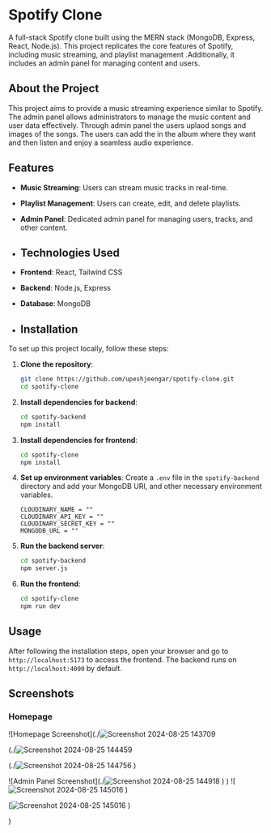 # Spotify Clone

A full-stack Spotify clone built using the MERN stack (MongoDB, Express, React, Node.js). This project replicates the core features of Spotify, including music streaming, and playlist 
management .Additionally, it includes an admin panel for managing content and users.

## About the Project

This project aims to provide a music streaming experience similar to Spotify. The admin panel allows administrators to manage the music content and user data effectively. Through admin panel
the users uplaod songs and images of the songs. The users can add the in the album where they want and then listen and enjoy a seamless audio experience.

## Features

- **Music Streaming**: Users can stream music tracks in real-time.
- **Playlist Management**: Users can create, edit, and delete playlists.
- **Admin Panel**: Dedicated admin panel for managing users, tracks, and other content.

- ## Technologies Used

- **Frontend**: React, Tailwind CSS
- **Backend**: Node.js, Express
- **Database**: MongoDB

- ## Installation

To set up this project locally, follow these steps:

1. **Clone the repository**:
    ```bash
    git clone https://github.com/upeshjeengar/spotify-clone.git
    cd spotify-clone
    ```

2. **Install dependencies for backend**:
    ```bash
    cd spotify-backend
    npm install
    ```

3. **Install dependencies for frontend**:
    ```bash
    cd spotify-clone
    npm install
    ```

4. **Set up environment variables**: Create a `.env` file in the `spotify-backend` directory and add your MongoDB URI, and other necessary environment variables.
    ```
    CLOUDINARY_NAME = ""
    CLOUDINARY_API_KEY = ""
    CLOUDINARY_SECRET_KEY = ""
    MONGODB_URL = ""

    ```

5. **Run the backend server**:
    ```bash
    cd spotify-backend
    npm server.js
    ```

6. **Run the frontend**:
    ```bash
    cd spotify-clone
    npm run dev
    ```

## Usage

After following the installation steps, open your browser and go to `http://localhost:5173` to access the frontend. The backend runs on `http://localhost:4000` by default.

## Screenshots

### Homepage
![Homepage Screenshot](./![Screenshot 2024-08-25 143709](https://github.com/user-attachments/assets/5808f342-7ea0-4d33-ab59-3214c2598b23)

(./![Screenshot 2024-08-25 144459](https://github.com/user-attachments/assets/b152ba87-ae05-4758-a24b-d22e8d6fd279)

(./![Screenshot 2024-08-25 144756](https://github.com/user-attachments/assets/ecef578d-1d9c-4504-89e8-713161b3e8c4)
)

![Admin Panel Screenshot](./![Screenshot 2024-08-25 144918](https://github.com/user-attachments/assets/44ab7580-6f7d-4272-b3b8-530e0be5506b)
)
)
![![Screenshot 2024-08-25 145016](https://github.com/user-attachments/assets/ed3273fb-560b-45ef-bd20-c2d101abb0e8)
)

[![Screenshot 2024-08-25 145016](https://github.com/user-attachments/assets/ed3273fb-560b-45ef-bd20-c2d101abb0e8)
)

)
